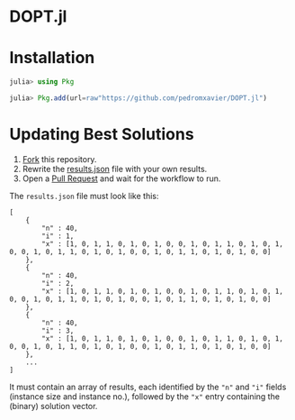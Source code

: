 # DOPT.jl

# Installation
```julia
julia> using Pkg

julia> Pkg.add(url=raw"https://github.com/pedromxavier/DOPT.jl")
```

# Updating Best Solutions
1. [Fork](https://github.com/pedromxavier/DOPT.jl/fork) this repository.
2. Rewrite the [results.json](./data/results/results.json) file with your own results.
3. Open a [Pull Request](https://github.com/pedromxavier/DOPT.jl/pulls) and wait for the workflow to run.

The `results.json` file must look like this:
```
[
    {
        "n" : 40,
        "i" : 1,
        "x" : [1, 0, 1, 1, 0, 1, 0, 1, 0, 0, 1, 0, 1, 1, 0, 1, 0, 1, 0, 0, 1, 0, 1, 1, 0, 1, 0, 1, 0, 0, 1, 0, 1, 1, 0, 1, 0, 1, 0, 0]
    },
    {
        "n" : 40,
        "i" : 2,
        "x" : [1, 0, 1, 1, 0, 1, 0, 1, 0, 0, 1, 0, 1, 1, 0, 1, 0, 1, 0, 0, 1, 0, 1, 1, 0, 1, 0, 1, 0, 0, 1, 0, 1, 1, 0, 1, 0, 1, 0, 0]
    },
    {
        "n" : 40,
        "i" : 3,
        "x" : [1, 0, 1, 1, 0, 1, 0, 1, 0, 0, 1, 0, 1, 1, 0, 1, 0, 1, 0, 0, 1, 0, 1, 1, 0, 1, 0, 1, 0, 0, 1, 0, 1, 1, 0, 1, 0, 1, 0, 0]
    },
    ...
]
```
It must contain an array of results, each identified by the `"n"` and `"i"` fields (instance size and instance no.), followed by the `"x"` entry containing the (binary) solution vector.
